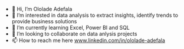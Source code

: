 - 👋 Hi, I’m Ololade Adefala
- 👀 I’m interested in data analysis to extract insights, identify trends to provide business solutions
- 🌱 I’m currently learning Excel, Power BI and SQL
- 💞️ I’m looking to collaborate on data anlysis projects
- 📫 How to reach me here www.linkedin.com/in/ololade-adefala


<!---
Olorlade/Olorlade is a ✨ special ✨ repository because its `README.md` (this file) appears on your GitHub profile.
You can click the Preview link to take a look at your changes.
--->

